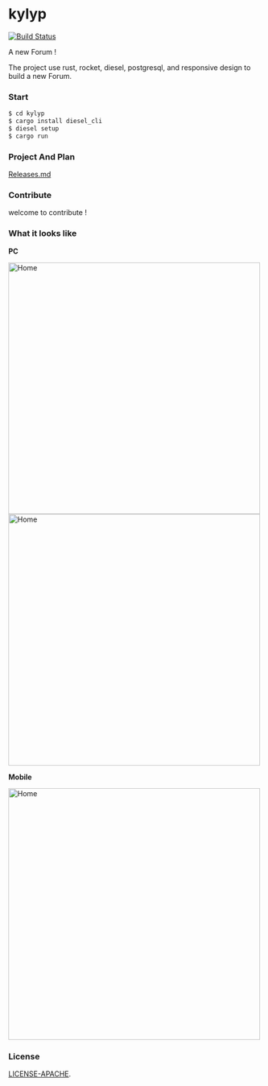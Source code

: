 # kylyp 

[![Build Status](https://travis-ci.org/ivanceras/kylyp.svg?branch=master)](https://travis-ci.org/ivanceras/kylyp)

A new Forum !

The project use rust, rocket, diesel, postgresql, and responsive design to build a new Forum.

### Start

```bash
$ cd kylyp
$ cargo install diesel_cli
$ diesel setup
$ cargo run
```
### Project And Plan
[Releases.md](https://github.com/mcux/kylyp/blob/master/Releases.md)

### Contribute
 
welcome to contribute !

### <a name="screenshots"> What it looks like </a>
**PC**

<img alt="Home" height="500" src="https://raw.githubusercontent.com/mcux/kylyp/master/public/screen1.png">

<img alt="Home" height="500" src="https://raw.githubusercontent.com/mcux/kylyp/master/public/spongedown-rforum.png">

**Mobile**

<img alt="Home" height="500" src="https://raw.githubusercontent.com/mcux/kylyp/master/public/screen2.png">


### License

[LICENSE-APACHE](https://github.com/mcux/kylyp/blob/master/LICENSE).
